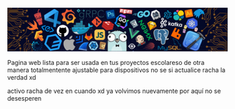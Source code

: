 ![Github Banner](https://github.com/Jaydeep-Yadav/Jaydeep-Yadav/blob/main/banner.png)

Pagina web lista para ser usada en tus proyectos escolareso de otra manera totalmentente ajustable para dispositivos 
no se si actualice racha la verdad xd

activo racha de vez en cuando xd ya volvimos nuevamente por aquí no se desesperen 
